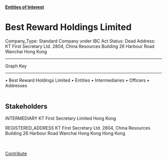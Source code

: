 #### [Entities of Interest](/list.html)
<link rel="stylesheet" type="text/css" href="../../assets/style.css">

<style>
body{background-image:url("http://eoi-graphs.s3-website-eu-west-1.amazonaws.com/Best_Reward_Holdings_Limited.png");background-repeat: no-repeat;background-size: contain;}
.markdown>p>span{background-color: white;}
</style>

# Best Reward Holdings Limited
<span>Company_Type: Standard Company under IBC Act
Status: Dead
Address: KT First Secretary Ltd. 2804, China Resources Building 26 Harbour Road Wanchai Hong Kong
</span>

---



<div class="legend">
Graph Key
<hr>
<span class="focus">• Best Reward Holdings Limited</span>
<span class="entity">• Entities</span>
<span class="intermediary">• Intermediaries</span>
<span class="officer">• Officers</span>
<span class="address">• Addresses</span>
</div><br>


## Stakeholders
<span>INTERMEDIARY
KT First Secretary Limited
Hong Kong
</span>

<span>REGISTERED_ADDRESS
KT First Secretary Ltd. 2804, China Resources Building 26 Harbour Road Wanchai Hong Kong
Hong Kong
</span>

<br><br><a class="contribute_button" href="Readme.md">Contribute</a>